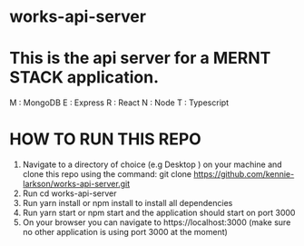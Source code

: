 # works-api-server

# This is the api server for a MERNT STACK application.

M : MongoDB
E : Express
R : React
N : Node
T : Typescript

# HOW TO RUN THIS REPO

1. Navigate to a directory of choice (e.g Desktop ) on your machine and clone this repo using the command: git clone https://github.com/kennie-larkson/works-api-server.git
2. Run cd works-api-server
3. Run yarn install or npm install to install all dependencies
4. Run yarn start or npm start and the application should start on port 3000
5. On your browser you can navigate to https://localhost:3000 (make sure no other application is using port 3000 at the moment)
